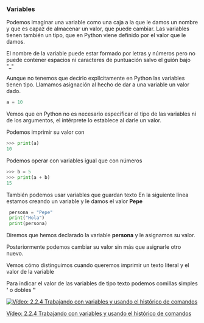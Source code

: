 ### Variables

Podemos imaginar una variable como una caja a la que le damos un nombre y que es capaz de almacenar un valor, que puede cambiar. Las variables tienen también un tipo, que en Python viene definido por el valor que le damos.

El nombre de la variable puede estar formado por letras y números pero no puede contener espacios ni caracteres de puntuación salvo el guión bajo "_"

Aunque no tenemos que decirlo explícitamente en Python las variables tienen tipo. Llamamos asignación al hecho de dar a una variable un valor dado.

```python
a = 10
```
Vemos que en Python no es necesario especificar el tipo de las variables ni de los argumentos, el intérprete lo establece al darle un valor.

Podemos imprimir su valor con 

```python
>>> print(a)
10
```

Podemos operar con variables igual que con números

```python
>>> b = 5
>>> print(a + b)
15
```
También podemos usar variables que guardan texto
En la siguiente línea estamos creando un variable y le damos el valor **Pepe**

```python
 persona = "Pepe"
 print("Hola")
 print(persona)
```

Diremos que hemos declarado la variable **persona** y le asignamos su valor.

Posteriormente podemos cambiar su valor sin más que asignarle otro nuevo.

Vemos cómo distinguimos cuando queremos imprimir un texto literal y el valor de la variable

Para indicar el valor de las variables de tipo texto podemos comillas simples **'** o dobles **"** 

[![Vídeo: 2.2.4 Trabajando con variables y usando el histórico de comandos](https://img.youtube.com/vi/T8nB3y1qaUk/0.jpg)](https://youtu.be/T8nB3y1qaUk)

[Vídeo: 2.2.4 Trabajando con variables y usando el histórico de comandos](https://youtu.be/T8nB3y1qaUk)

